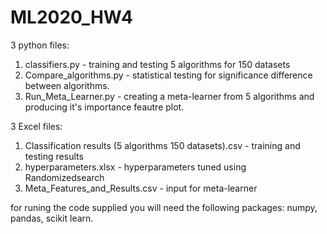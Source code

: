 # ML2020_HW4

3 python files:
  1. classifiers.py - training and testing 5 algorithms for 150 datasets
  2. Compare_algorithms.py - statistical testing for significance difference between algorithms.
  3. Run_Meta_Learner.py - creating a meta-learner from 5 algorithms and producing it's importance feautre plot.

3 Excel files:
  1. Classification results (5 algorithms 150 datasets).csv - training and testing results
  2. hyperparameters.xlsx - hyperparameters tuned using Randomizedsearch
  3. Meta_Features_and_Results.csv - input for meta-learner

for runing the code supplied you will need the following packages: numpy, pandas, scikit learn.
